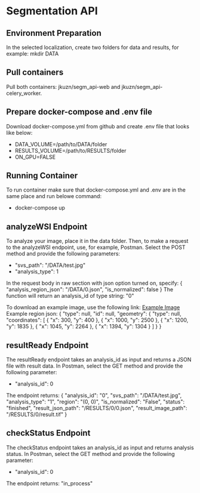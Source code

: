 # Segmentation API

## Environment Preparation
In the selected localization, create two folders for data and results, for example:
mkdir DATA

## Pull containers
Pull both containers: jkuzn/segm_api-web and jkuzn/segm_api-celery_worker.

## Prepare docker-compose and .env file
Download docker-compose.yml from github and create .env file that looks like below:
- DATA_VOLUME=/path/to/DATA/folder
- RESULTS_VOLUME=/path/to/RESULTS/folder 
- ON_GPU=FALSE

## Running Container
To run container make sure that docker-compose.yml and .env are in the same place and run belowe command:
- docker-compose up

## analyzeWSI Endpoint
To analyze your image, place it in the data folder. Then, to make a request to the analyzeWSI endpoint, use, for example, Postman. Select the POST method and provide the following parameters:
- "svs_path": "/DATA/test.jpg"
- "analysis_type": 1


In the request body in raw section with json option turned on, specify:
{
    "analysis_region_json": "/DATA/0.json",
    "is_normalized": false
}
The function will return an analysis_id of type string:
"0"

To download an example image, use the following link: [Example Image](https://tiatoolbox.dcs.warwick.ac.uk/sample_imgs/breast_tissue.jpg)
Example region json:
{
  "type": null,
  "id": null,
  "geometry": {
    "type": null,
    "coordinates": [
      {
        "x": 300,
        "y": 400
      },
      {
        "x": 1000,
        "y": 2500
      },
      {
        "x": 1200,
        "y": 1835
      },
      {
        "x": 1045,
        "y": 2264
      },
      {
        "x": 1394,
        "y": 1304
      }
    ]
  }
}

## resultReady Endpoint
The resultReady endpoint takes an analysis_id as input and returns a JSON file with result data. In Postman, select the GET method and provide the following parameter:
- "analysis_id": 0

The endpoint returns:
{
"analysis_id": "0",
"svs_path": "/DATA/test.jpg",
"analysis_type": "1",
"region": "(0, 0)",
"is_normalized": "False",
"status": "finished",
"result_json_path": "/RESULTS/0/0.json",
"result_image_path": "/RESULTS/0/result.tif"
}

## checkStatus Endpoint
The checkStatus endpoint takes an analysis_id as input and returns analysis status. In Postman, select the GET method and provide the following parameter:
- "analysis_id": 0

The endpoint returns:
"in_process"